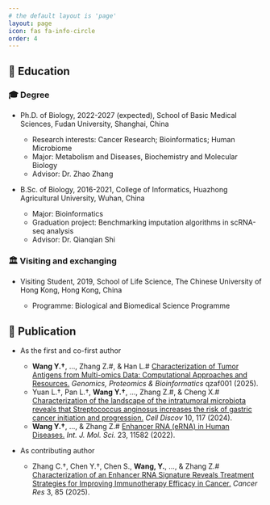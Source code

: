 ```yaml
---
# the default layout is 'page'
layout: page
icon: fas fa-info-circle
order: 4
---
```


## 📖 Education

### 🎓 Degree

- Ph.D. of Biology, 2022-2027 (expected), School of Basic Medical Sciences, Fudan University, Shanghai, China

  - Research interests: Cancer Research; Bioinformatics; Human Microbiome
  - Major: Metabolism and Diseases, Biochemistry and Molecular Biology
  - Advisor: Dr. Zhao Zhang

- B.Sc. of Biology, 2016-2021, College of Informatics, Huazhong Agricultural University, Wuhan, China

  - Major: Bioinformatics
  - Graduation project: Benchmarking imputation algorithms in scRNA-seq analysis
  - Advisor: Dr. Qianqian Shi
 
### 🏛️ Visiting and exchanging

- Visiting Student, 2019, School of Life Science, The Chinese University of Hong Kong, Hong Kong, China

  - Programme: Biological and Biomedical Science Programme

## 📑 Publication

- As the first and co-first author
  - **Wang Y.†**, ..., Zhang Z.#, & Han L.# [Characterization of Tumor Antigens from Multi-omics Data: Computational Approaches and Resources.](https://doi.org/10.1093/gpbjnl/qzaf001) *Genomics, Proteomics & Bioinformatics* qzaf001 (2025).
  - Yuan L.†, Pan L.†, **Wang Y.†**, ..., Zhang Z.#, & Cheng X.# [Characterization of the landscape of the intratumoral microbiota reveals that Streptococcus anginosus increases the risk of gastric cancer initiation and progression.](https://doi.org/10.1038/s41421-024-00746-0) *Cell Discov* 10, 117 (2024).
  - **Wang Y.†**, ..., & Zhang Z.# [Enhancer RNA (eRNA) in Human Diseases.](https://doi.org/10.3390/ijms231911582) *Int. J. Mol. Sci.* 23, 11582 (2022).

- As contributing author
  - Zhang C.†, Chen Y.†, Chen S., **Wang, Y.**, ..., & Zhang Z.# [Characterization of an Enhancer RNA Signature Reveals Treatment Strategies for Improving Immunotherapy Efficacy in Cancer.](https://doi.org/10.1158/0008-5472.CAN-24-2289) *Cancer Res* 3, 85 (2025).
